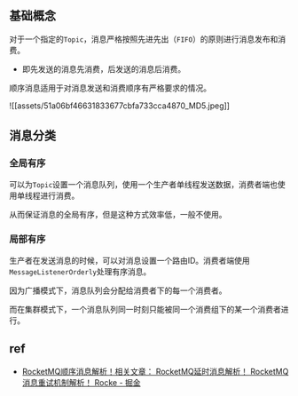 ## 基础概念

对于一个指定的`Topic`，消息严格按照先进先出（`FIFO`）的原则进行消息发布和消费。

- 即先发送的消息先消费，后发送的消息后消费。

顺序消息适用于对消息发送和消费顺序有严格要求的情况。

![[assets/51a06bf46631833677cbfa733cca4870_MD5.jpeg]]

## 消息分类

### 全局有序

可以为`Topic`设置一个消息队列，使用一个生产者单线程发送数据，消费者端也使用单线程进行消费。

从而保证消息的全局有序，但是这种方式效率低，一般不使用。

### 局部有序

生产者在发送消息的时候，可以对消息设置一个路由ID。消费者端使用`MessageListenerOrderly`处理有序消息。

因为广播模式下，消息队列会分配给消费者下的每一个消费者。

而在集群模式下，一个消息队列同一时刻只能被同一个消费组下的某一个消费者进行。

## ref

- [RocketMQ顺序消息解析！相关文章： RocketMQ延时消息解析！ RocketMQ消息重试机制解析！ Rocke - 掘金](https://juejin.cn/post/7444454304980910121)